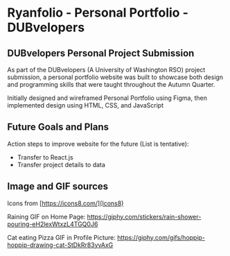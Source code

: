 # Ryanfolio - Personal Portfolio - DUBvelopers

## DUBvelopers Personal Project Submission

As part of the DUBvelopers (A University of Washington RSO) project submission, a personal portfolio website was built to showcase both design and programming skills that were taught throughout the Autumn Quarter.

Initially designed and wireframed Personal Portfolio using Figma, then implemented design using HTML, CSS, and JavaScript


## Future Goals and Plans

Action steps to improve website for the future (List is tentative):
- Transfer to React.js
- Transfer project details to data


## Image and GIF sources

Icons from [https://icons8.com/](Icons8)

Raining GIF on Home Page: https://giphy.com/stickers/rain-shower-pouring-eH2lexWtxzL4TGQ0J6

Cat eating Pizza GIF in Profile Picture: https://giphy.com/gifs/hoppip-hoppip-drawing-cat-StDkRr83yvAxG

